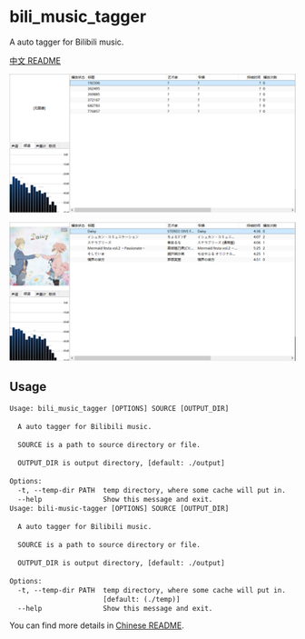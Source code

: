 # bili_music_tagger

A auto tagger for Bilibili music.

[中文 README](README_zh.md)

![before](docs/before.png)

![after](docs/after.png)

## Usage

```text
Usage: bili_music_tagger [OPTIONS] SOURCE [OUTPUT_DIR]

  A auto tagger for Bilibili music.

  SOURCE is a path to source directory or file.

  OUTPUT_DIR is output directory, [default: ./output]

Options:
  -t, --temp-dir PATH  temp directory, where some cache will put in.
  --help               Show this message and exit.
Usage: bili-music-tagger [OPTIONS] SOURCE [OUTPUT_DIR]

  A auto tagger for Bilibili music.

  SOURCE is a path to source directory or file.

  OUTPUT_DIR is output directory, [default: ./output]

Options:
  -t, --temp-dir PATH  temp directory, where some cache will put in.
                       [default: (./temp)]
  --help               Show this message and exit.
```

You can find more details in [Chinese README](README_zh.md).
